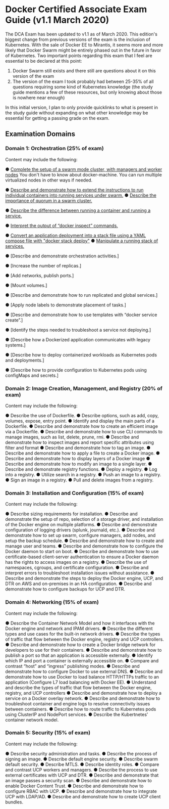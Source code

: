 # Docker Certified Associate Exam Guide (v1.1 March 2020)
The DCA Exam has been updated to v1.1 as of March 2020. This edition's biggest change from previous versions of the exam is the inclusion of Kubernetes. With the sale of Docker EE to Mirantis, it seems more and more likely that Docker Swarm might be entirely phased out in the future in favor of Kubernetes. 
Two important points regarding this exam that I feel are essential to be declared at this point:
1. Docker Swarm still exists and there still are questions about it on this version of the exam
2. The version of the exam I took probably had between 25-35% of all questions requiring some kind of Kubernetes knowledge (the study guide mentions a few of these resources, but only knowing about those is nowhere near enough)

In this initial version, I plan to only provide quicklinks to what is present in the study guide without expanding on what other knowledge may be essential for getting a passing grade on the exam. 

## Examination Domains

### Domain 1: Orchestration (25% of exam)
Content may include the following:

● [Complete the setup of a swarm mode cluster, with managers and worker nodes](https://docs.docker.com/engine/swarm/swarm-tutorial/)
You don't have to know about docker-machine. You can run multiple virtualized nodes in other ways if needed.

● [Describe and demonstrate how to extend the instructions to run individual containers into running services under swarm.](https://docs.docker.com/engine/swarm/services/)
● [Describe the importance of quorum in a swarm cluster.](https://docs.docker.com/engine/swarm/raft/)

● [Describe the difference between running a container and running a service.](https://docs.docker.com/engine/swarm/how-swarm-mode-works/services/)

● [Interpret the output of “docker inspect” commands.](https://docs.docker.com/engine/reference/commandline/inspect/)

● [Convert an application deployment into a stack file using a YAML compose file with "docker stack deploy"](https://docs.docker.com/engine/swarm/stack-deploy/)
● [Manipulate a running stack of services.](https://docs.docker.com/engine/reference/commandline/stack_services/#related-commands)

● [Describe and demonstrate orchestration activities.]

● [Increase the number of replicas.]

● [Add networks, publish ports.]

● [Mount volumes.]

● [Describe and demonstrate how to run replicated and global services.]

● [Apply node labels to demonstrate placement of tasks.]

● [Describe and demonstrate how to use templates with “docker service create”.]

● [Identify the steps needed to troubleshoot a service not deploying.]

● [Describe how a Dockerized application communicates with legacy systems.]

● [Describe how to deploy containerized workloads as Kubernetes pods and deployments.]

● [Describe how to provide configuration to Kubernetes pods using configMaps and secrets.]

### Domain 2: Image Creation, Management, and Registry (20% of exam)
Content may include the following:

● Describe the use of Dockerfile.
● Describe options, such as add, copy, volumes, expose, entry point.
● Identify and display the main parts of a Dockerfile.
● Describe and demonstrate how to create an efficient image via a Dockerfile.
● Describe and demonstrate how to use CLI commands to manage images, such as list, delete,
prune, rmi.
● Describe and demonstrate how to inspect images and report specific attributes using filter and
format
● Describe and demonstrate how to tag an image.
● Describe and demonstrate how to apply a file to create a Docker image.
● Describe and demonstrate how to display layers of a Docker image
● Describe and demonstrate how to modify an image to a single layer.
● Describe and demonstrate registry functions.
● Deploy a registry.
● Log into a registry.
● Utilize search in a registry.
● Push an image to a registry.
● Sign an image in a registry.
● Pull and delete images from a registry. 

### Domain 3: Installation and Configuration (15% of exam)
Content may include the following:

● Describe sizing requirements for installation.
● Describe and demonstrate the setup of repo, selection of a storage driver, and
installation of the Docker engine on multiple platforms.
● Describe and demonstrate configuration of logging drivers (splunk, journald, etc.).
● Describe and demonstrate how to set up swarm, configure managers, add nodes, and setup the
backup schedule.
● Describe and demonstrate how to create and manage user and teams.
● Describe and demonstrate how to configure the Docker daemon to start on boot.
● Describe and demonstrate how to use certificate-based client-server authentication to
ensure a Docker daemon has the rights to access images on a registry.
● Describe the use of namespaces, cgroups, and certificate configuration.
● Describe and interpret errors to troubleshoot installation issues without assistance.
● Describe and demonstrate the steps to deploy the Docker engine, UCP, and DTR
on AWS and on-premises in an HA configuration.
● Describe and demonstrate how to configure backups for UCP and DTR. 

### Domain 4: Networking (15% of exam)
Content may include the following:

● Describe the Container Network Model and how it interfaces with the Docker engine and network
and IPAM drivers.
● Describe the different types and use cases for the built-in network drivers.
● Describe the types of traffic that flow between the Docker engine, registry and UCP
controllers.
● Describe and demonstrate how to create a Docker bridge network for developers to use for their
containers.
● Describe and demonstrate how to publish a port so that an application is accessible externally. 
● Identify which IP and port a container is externally accessible on.
● Compare and contrast “host” and “ingress” publishing modes.
● Describe and demonstrate how to configure Docker to use external DNS.
● Describe and demonstrate how to use Docker to load balance HTTP/HTTPs traffic to
an application (Configure L7 load balancing with Docker EE).
● Understand and describe the types of traffic that flow between the Docker engine,
registry, and UCP controllers
● Describe and demonstrate how to deploy a service on a Docker overlay network.
● Describe and demonstrate how to troubleshoot container and engine logs to resolve connectivity
issues between containers.
● Describe how to route traffic to Kubernetes pods using ClusterIP and NodePort services.
● Describe the Kubertnetes’ container network model. 

### Domain 5: Security (15% of exam)
Content may include the following:

● Describe security administration and tasks.
● Describe the process of signing an image.
● Describe default engine security.
● Describe swarm default security.
● Describe MTLS.
● Describe identity roles.
● Compare and contrast UCP workers and managers.
● Describe the process to use external certificates with UCP and DTR.
● Describe and demonstrate that an image passes a security scan.
● Describe and demonstrate how to enable Docker Content Trust.
● Describe and demonstrate how to configure RBAC with UCP.
● Describe and demonstrate how to integrate UCP with LDAP/AD.
● Describe and demonstrate how to create UCP client bundles.
